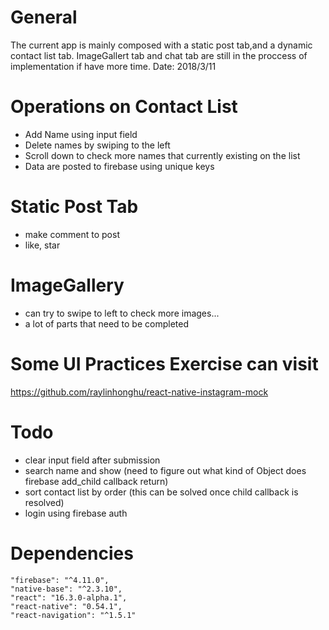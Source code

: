 # General
The current app is mainly composed with a static post tab,and a dynamic contact list tab.
ImageGallert tab and chat tab are still in the proccess of implementation if have more time.
Date: 2018/3/11

# Operations on Contact List
- Add Name using input field
- Delete names by swiping to the left
- Scroll down to check more names that currently existing on the list 
- Data are posted to firebase using unique keys 

# Static Post Tab
- make comment to post
- like, star

# ImageGallery
- can try to swipe to left to check more images...
- a lot of parts that need to be completed

# Some UI Practices Exercise can visit
https://github.com/raylinhonghu/react-native-instagram-mock

# Todo
- clear input field after submission 
- search name and show (need to figure out what kind of Object does firebase add_child callback return)
- sort contact list by order (this can be solved once child callback is resolved)
- login using firebase auth

# Dependencies 
    "firebase": "^4.11.0",
    "native-base": "^2.3.10",
    "react": "16.3.0-alpha.1",
    "react-native": "0.54.1",
    "react-navigation": "^1.5.1"
